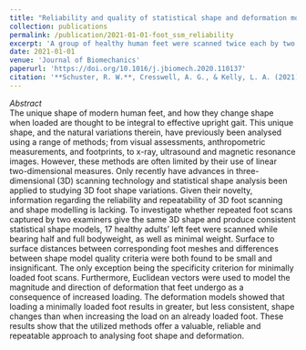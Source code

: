 ```yaml
---
title: "Reliability and quality of statistical shape and deformation models constructed from optical foot scans"
collection: publications
permalink: /publication/2021-01-01-foot_ssm_reliability
excerpt: 'A group of healthy human feet were scanned twice each by two examiners and statistical shape models constructed to determine their respective reliability and repeatability.'
date: 2021-01-01
venue: 'Journal of Biomechanics'
paperurl: 'https://doi.org/10.1016/j.jbiomech.2020.110137'
citation: '**Schuster, R. W.**, Cresswell, A. G., & Kelly, L. A. (2021). Reliability and quality of statistical shape and deformation models constructed from optical foot scans. <i>Journal of Biomechanics</i>. 115, 110137.'
---
```

*Abstract*  
The unique shape of modern human feet, and how they change shape when loaded are thought to be integral to effective upright gait. This unique shape, and the natural variations therein, have previously been analysed using a range of methods; from visual assessments, anthropometric measurements, and footprints, to x-ray, ultrasound and magnetic resonance images. However, these methods are often limited by their use of linear two-dimensional measures. Only recently have advances in three-dimensional (3D) scanning technology and statistical shape analysis been applied to studying 3D foot shape variations. Given their novelty, information regarding the reliability and repeatability of 3D foot scanning and shape modelling is lacking. To investigate whether repeated foot scans captured by two examiners give the same 3D shape and produce consistent statistical shape models, 17 healthy adults’ left feet were scanned while bearing half and full bodyweight, as well as minimal weight. Surface to surface distances between corresponding foot meshes and differences between shape model quality criteria were both found to be small and insignificant. The only exception being the specificity criterion for minimally loaded foot scans. Furthermore, Euclidean vectors were used to model the magnitude and direction of deformation that feet undergo as a consequence of increased loading. The deformation models showed that loading a minimally loaded foot results in greater, but less consistent, shape changes than when increasing the load on an already loaded foot. These results show that the utilized methods offer a valuable, reliable and repeatable approach to analysing foot shape and deformation.
